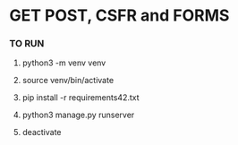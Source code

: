 # GET POST, CSFR and FORMS


### TO RUN

1. python3 -m venv venv

2. source venv/bin/activate

3. pip install -r requirements42.txt

4. python3 manage.py runserver

5. deactivate
